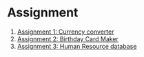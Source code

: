 
# Assignment
1. [Assignment 1: Currency converter](https://github.com/drshahizan/learn-aspnet/tree/main/assignment/assignment%201)
2. [Assignment 2: Birthday Card Maker](https://github.com/drshahizan/learn-aspnet/tree/main/assignment/assignment%202)
3. [Assignment 3: Human Resource database](https://github.com/drshahizan/learn-aspnet/tree/main/assignment/assignment%203)
